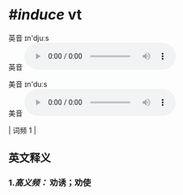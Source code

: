 # ***\#induce*** vt
英音 ɪn'djuːs  
英音
<audio src="./media/induce-.aac" controls="controls"></audio>

美音 ɪn'duːs  
美音
<audio src="./media/induce.aac" controls="controls"></audio>



| 词频 1 |  

英文释义
---
### 1.*高义频：* **劝诱；劝使**  


